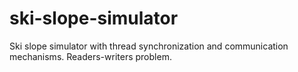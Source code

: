 # ski-slope-simulator
Ski slope simulator with thread synchronization and communication mechanisms. Readers-writers problem.
